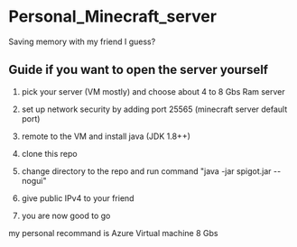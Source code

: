 # Personal_Minecraft_server
Saving memory with my friend I guess?

## Guide if you want to open the server yourself

1. pick your server (VM mostly) and choose about 4 to 8 Gbs Ram server

3. set up network security by adding port 25565 (minecraft server default port)

2. remote to the VM and install java (JDK 1.8++)

3. clone this repo

4. change directory to the repo and run command "java -jar spigot.jar --nogui"

5. give public IPv4 to your friend

6. you are now good to go

my personal recommand is Azure Virtual machine 8 Gbs
